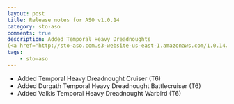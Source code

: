 ```yaml
---
layout: post
title: Release notes for ASO v1.0.14
category: sto-aso
comments: true
description: Added Temporal Heavy Dreadnoughts 
(<a href="http://sto-aso.com.s3-website-us-east-1.amazonaws.com/1.0.14/sto-aso.zip">download</a>)
tags:
    - sto-aso
---
```


 - Added Temporal Heavy Dreadnought Cruiser (T6)
 - Added Durgath Temporal Heavy Dreadnought Battlecruiser (T6)
 - Added Valkis Temporal Heavy Dreadnought Warbird (T6)
 